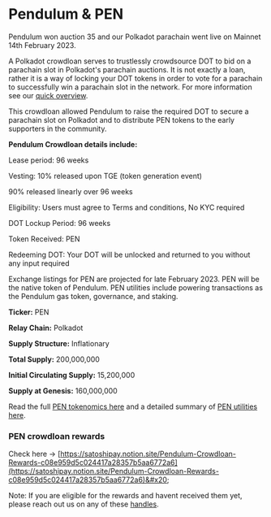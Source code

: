 # Pendulum & PEN

Pendulum won auction 35 and our Polkadot parachain went live on Mainnet 14th February 2023. &#x20;

A Polkadot crowdloan serves to trustlessly crowdsource DOT to bid on a parachain slot in Polkadot's parachain auctions. It is not exactly a loan, rather it is a way of locking your DOT tokens in order to vote for a parachain to successfully win a parachain slot in the network. For more information see our [quick overview](https://pendulum-chain.medium.com/parachain-auctions-and-crowdloans-on-polkadot-kusama-a-quick-overview-2e4892a0ec90).

This crowdloan allowed Pendulum to raise the required DOT to secure a parachain slot on Polkadot and to distribute PEN tokens to the early supporters in the community.&#x20;

**Pendulum Crowdloan details include:**

Lease period: 96 weeks

Vesting: 10% released upon TGE (token generation event)

90% released linearly over 96 weeks

Eligibility: Users must agree to Terms and conditions, No KYC required

DOT Lockup Period: 96 weeks

Token Received: PEN

Redeeming DOT: Your DOT will be unlocked and returned to you without any input required

Exchange listings for PEN are projected for late February 2023. PEN will be the native token of Pendulum. PEN utilities include powering transactions as the Pendulum gas token, governance, and staking.

**Ticker:** PEN

**Relay Chain:** Polkadot

**Supply Structure:** Inflationary

**Total Supply:** 200,000,000

**Initial Circulating Supply:** 15,200,000

**Supply at Genesis:** 160,000,000

Read the full [PEN tokenomics here](https://medium.com/pendulum-chain/what-is-the-utility-of-pen-b278f84e8b0d) and a detailed summary of [PEN utilities here](https://medium.com/pendulum-chain/what-is-the-utility-of-pen-b278f84e8b0d).&#x20;



### PEN crowdloan rewards

Check here -> [https://satoshipay.notion.site/Pendulum-Crowdloan-Rewards-c08e959d5c024417a28357b5aa6772a6](https://satoshipay.notion.site/Pendulum-Crowdloan-Rewards-c08e959d5c024417a28357b5aa6772a6)&#x20;

Note: If you are eligible for the rewards and havent received them yet, please reach out us on any of these [handles](https://linktr.ee/pendulum\_chain).
